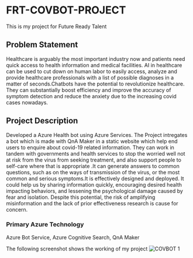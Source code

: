 # FRT-COVBOT-PROJECT

This is my project for Future Ready Talent

## Problem Statement
Healthcare is arguably the most important industry now and patients need quick access to health information and medical facilities. AI in healthcare can be used to cut down on human labor to easily access, analyze and provide healthcare professionals with a list of possible diagnoses in a matter of seconds.Chatbots have the potential to revolutionize healthcare. They can substantially boost efficiency and improve the accuracy of symptom detection and reduce the anxiety due to the increasing covid cases nowadays.
## Project Description
Developed a Azure Health bot using Azure Services. The Project intregates a bot which is made with QnA Maker in a static website which help end users to enquire about covid-19 related information. They can work in tandem with governments and health services to stop the worried well not at risk from the virus from seeking treatment, and also support people to self-care where that is appropriate .It can generate answers to common questions, such as on the ways of transmission of the virus, or the most common and serious symptoms.It is effectively designed and deployed. It could help us by sharing information quickly, encouraging desired health impacting behaviors, and lessening the psychological damage caused by fear and isolation. Despite this potential, the risk of amplifying misinformation and the lack of prior effectiveness research is cause for concern.

### Primary Azure Technology
Azure Bot Service, Azure Cognitive Search, QnA Maker

The following screenshot shows the working of my project
![COVBOT 1](https://user-images.githubusercontent.com/85846340/167714046-5e41e6fa-9e8f-4c54-b82d-05eec138927d.png)
